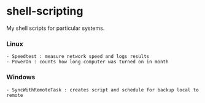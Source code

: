 # shell-scripting
My shell scripts for particular systems.

### Linux
    - Speedtest : measure network speed and logs results
    - PowerOn : counts how long computer was turned on in month

### Windows
    - SyncWithRemoteTask : creates script and schedule for backup local to remote

